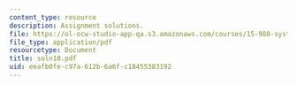 ```yaml
---
content_type: resource
description: Assignment solutions.
file: https://ol-ocw-studio-app-qa.s3.amazonaws.com/courses/15-988-system-dynamics-self-study-fall-1998-spring-1999/eeafb0fec97a612b6a6fc18455383192_soln10.pdf
file_type: application/pdf
resourcetype: Document
title: soln10.pdf
uid: eeafb0fe-c97a-612b-6a6f-c18455383192
---
```

